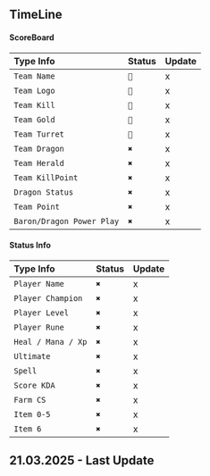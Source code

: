 
## TimeLine

#### ScoreBoard

| Type Info | Status     | Update                |
| :-------- | :------- | :------------------------- |
| `Team Name` | `📌` | x |
| `Team Logo` | `📌` | x|
| `Team Kill` | `📌` | x |
| `Team Gold` | `📌` | x |
| `Team Turret` | `📌` | x |
| `Team Dragon` | `✖️` | x|
| `Team Herald` | `✖️` | x|
| `Team KillPoint` | `✖️` | x|
| `Dragon Status` | `✖️` | x|
| `Team Point` | `✖️` | x|
| `Baron/Dragon Power Play` | `✖️` | x|

#### Status Info

| Type Info | Status     | Update                |
| :-------- | :------- | :------------------------- |
| `Player Name` | `✖️` | x|
| `Player Champion` | `✖️` | x|
| `Player Level` | `✖️` | x|
| `Player Rune` | `✖️` | x|
| `Heal / Mana / Xp` | `✖️` | x|
| `Ultimate` | `✖️` | x|
| `Spell` | `✖️` | x|
| `Score KDA` | `✖️` | x|
| `Farm CS` | `✖️` | x|
| `Item 0-5` | `✖️` | x|
| `Item 6` | `✖️` | x|

## 21.03.2025 - Last Update



